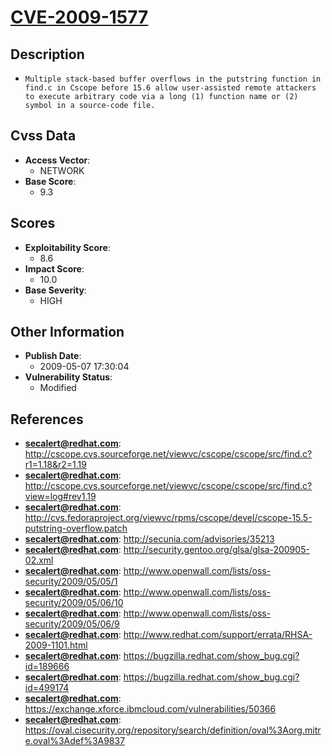 
# [CVE-2009-1577](https://cve.mitre.org/cgi-bin/cvename.cgi?name=CVE-2009-1577)

## Description

- `Multiple stack-based buffer overflows in the putstring function in find.c in Cscope before 15.6 allow user-assisted remote attackers to execute arbitrary code via a long (1) function name or (2) symbol in a source-code file.`

## Cvss Data

- **Access Vector**:
  - NETWORK
- **Base Score**:
  - 9.3

## Scores

- **Exploitability Score**:
  - 8.6
- **Impact Score**:
  - 10.0
- **Base Severity**:
  - HIGH

## Other Information

- **Publish Date**:
  - 2009-05-07 17:30:04
- **Vulnerability Status**:
  - Modified

## References

- **secalert@redhat.com**: http://cscope.cvs.sourceforge.net/viewvc/cscope/cscope/src/find.c?r1=1.18&r2=1.19
- **secalert@redhat.com**: http://cscope.cvs.sourceforge.net/viewvc/cscope/cscope/src/find.c?view=log#rev1.19
- **secalert@redhat.com**: http://cvs.fedoraproject.org/viewvc/rpms/cscope/devel/cscope-15.5-putstring-overflow.patch
- **secalert@redhat.com**: http://secunia.com/advisories/35213
- **secalert@redhat.com**: http://security.gentoo.org/glsa/glsa-200905-02.xml
- **secalert@redhat.com**: http://www.openwall.com/lists/oss-security/2009/05/05/1
- **secalert@redhat.com**: http://www.openwall.com/lists/oss-security/2009/05/06/10
- **secalert@redhat.com**: http://www.openwall.com/lists/oss-security/2009/05/06/9
- **secalert@redhat.com**: http://www.redhat.com/support/errata/RHSA-2009-1101.html
- **secalert@redhat.com**: https://bugzilla.redhat.com/show_bug.cgi?id=189666
- **secalert@redhat.com**: https://bugzilla.redhat.com/show_bug.cgi?id=499174
- **secalert@redhat.com**: https://exchange.xforce.ibmcloud.com/vulnerabilities/50366
- **secalert@redhat.com**: https://oval.cisecurity.org/repository/search/definition/oval%3Aorg.mitre.oval%3Adef%3A9837
